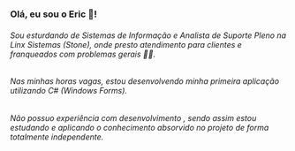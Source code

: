### Olá, eu sou o Eric 👋!


###### Sou esturdando de Sistemas de Informação e Analista de Suporte Pleno na Linx Sistemas (Stone), onde presto atendimento para clientes e franqueados com problemas gerais 🧑‍💼.

###### Nas minhas horas vagas, estou desenvolvendo minha primeira aplicação utilizando C# (Windows Forms).
###### Não possuo experiência com desenvolvimento , sendo assim estou estudando e aplicando o conhecimento absorvido no projeto de forma totalmente independente.
